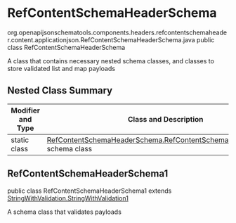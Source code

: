 # RefContentSchemaHeaderSchema
org.openapijsonschematools.components.headers.refcontentschemaheader.content.applicationjson.RefContentSchemaHeaderSchema.java
public class RefContentSchemaHeaderSchema

A class that contains necessary nested schema classes, and classes to store validated list and map payloads

## Nested Class Summary
| Modifier and Type | Class and Description |
| ----------------- | ---------------------- |
| static class | [RefContentSchemaHeaderSchema.RefContentSchemaHeaderSchema1](#refcontentschemaheaderschema1)<br> schema class |

## RefContentSchemaHeaderSchema1
public class RefContentSchemaHeaderSchema1
extends [StringWithValidation.StringWithValidation1](../../../../../components/schemas/StringWithValidation.md#stringwithvalidation1)

A schema class that validates payloads
